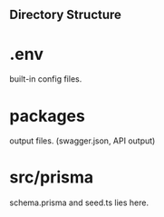 ## Directory Structure

# .env

built-in config files.

# packages

output files. (swagger.json, API output)

# src/prisma

schema.prisma and seed.ts lies here.
